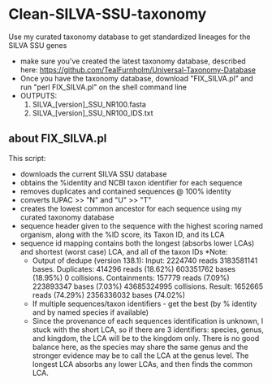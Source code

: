 # Clean-SILVA-SSU-taxonomy
Use my curated taxonomy database to get standardized lineages for the SILVA SSU genes

* make sure you've created the latest taxonomy database, described here: https://github.com/TealFurnholm/Universal-Taxonomy-Database
* Once you have the taxonomy database, download "FIX_SILVA.pl" and run "perl FIX_SILVA.pl" on the shell command line
* OUTPUTS: 
	1. SILVA_[version]_SSU_NR100.fasta
	2. SILVA_[version]_SSU_NR100_IDS.txt

## about FIX_SILVA.pl
This script: 
- downloads the current SILVA SSU database
- obtains the %identity and NCBI taxon identifier for each sequence
- removes duplicates and contained sequences @ 100% identity
- converts IUPAC >> "N" and "U" >> "T"
- creates the lowest common ancestor for each sequence using my curated taxonomy database
- sequence header given to the sequence with the highest scoring named organism, along with the %ID score, its Taxon ID, and its LCA
- sequence id mapping contains both the longest (absorbs lower LCAs) and shortest (worst case) LCA, and all of the taxon IDs
*Note:
	- Output of dedupe (version 138.1):
		Input: 		2224740 reads 		3183581141 bases.
		Duplicates: 	414296 reads (18.62%) 	603351762 bases (18.95%) 	0 collisions.
		Containments: 	157779 reads (7.09%) 	223893347 bases (7.03%) 	43685324995 collisions.
		Result: 	1652665 reads (74.29%) 	2356336032 bases (74.02%)
	- If multiple sequences/taxon identifiers - get the best (by % identity and by named species if available)
	- Since the provenance of each sequences identification is unknown, I stuck with the short LCA, so if there are 3 identifiers: species, genus, and kingdom, the LCA will be to the kingdom only. There is no good balance here, as the species may share the same genus and the stronger evidence may be to call the LCA at the genus level. The longest LCA absorbs any lower LCAs, and then finds the common LCA.

